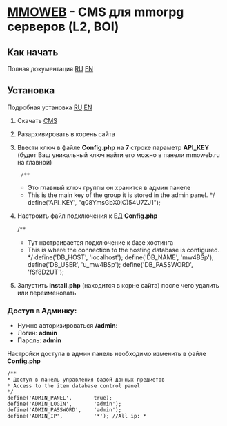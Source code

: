 [MMOWEB](https://mmoweb.ru/) - CMS для mmorpg серверов (L2, BOI)
==================================================
Как начать
---------------------------
Полная документация [RU](https://docs.mmoweb.ru/v/ru/) [EN](https://docs.mmoweb.ru/v/en/)

Установка
---------------------------

Подробная установка [RU](https://docs.mmoweb.ru/v/ru/nachalo-rabot/ustanovka-cms) [EN](https://docs.mmoweb.ru/v/en/quick-start-guide/cms-setup)

1. Скачать [CMS](https://github.com/demortx/mmoweb4-clinet/archive/master.zip)
2. Разархивировать в корень сайта
3. Ввести ключ в файле **Сonfig.php** на **7** строке параметр **API_KEY** (будет Ваш уникальный ключ найти его можно в панели mmoweb.ru на главной)

        /**
	* Это главный ключ группы он хранится в админ панеле
	* This is the main key of the group it is stored in the admin panel.
	*/
	define('API_KEY',       "q08YmsGbX0lC)54U7ZJ1");
	
4. Настроить файл подключения к БД **Сonfig.php**

	/**
	* Тут настраивается подключение к базе хостинга
	* This is where the connection to the hosting database is configured.
	*/
	define('DB_HOST',       'localhost');
	define('DB_NAME',       'mw4BSp');
	define('DB_USER',       'u_mw4BSp');
	define('DB_PASSWORD',   'fSf8D2UT');
	
5. Запустить **install.php** (находится в корне сайта) после чего удалить или переименовать


### Доступ в Админку:
- Нужно авторизироваться **/admin**:
- Логин: **admin**
- Пароль: **admin**

Настройки доступа в админ панель необходимо изменить в файле **Config.php**

	/**
	* Доступ в панель управления базой данных предметов
	* Access to the item database control panel
	*/
	define('ADMIN_PANEL',       true);
	define('ADMIN_LOGIN',       'admin');
	define('ADMIN_PASSWORD',    'admin');
	define('ADMIN_IP',          '*'); //All ip: *


